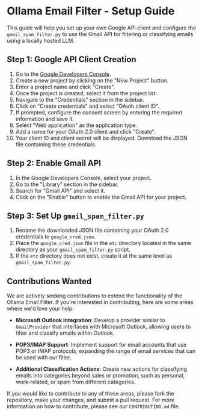 # Ollama Email Filter - Setup Guide

This guide will help you set up your own Google API client and configure the `gmail_spam_filter.py` to use the Gmail API for filtering or classifying emails using a locally hosted LLM.

## Step 1: Google API Client Creation

1. Go to the [Google Developers Console](https://console.developers.google.com/).
2. Create a new project by clicking on the "New Project" button.
3. Enter a project name and click "Create".
4. Once the project is created, select it from the project list.
5. Navigate to the "Credentials" section in the sidebar.
6. Click on "Create credentials" and select "OAuth client ID".
7. If prompted, configure the consent screen by entering the required information and save it.
8. Select "Web application" as the application type.
9. Add a name for your OAuth 2.0 client and click "Create".
10. Your client ID and client secret will be displayed. Download the JSON file containing these credentials.

## Step 2: Enable Gmail API

1. In the Google Developers Console, select your project.
2. Go to the "Library" section in the sidebar.
3. Search for "Gmail API" and select it.
4. Click on the "Enable" button to enable the Gmail API for your project.

## Step 3: Set Up `gmail_spam_filter.py`

1. Rename the downloaded JSON file containing your OAuth 2.0 credentials to `google_cred.json`.
2. Place the `google_cred.json` file in the `etc` directory located in the same directory as your `gmail_spam_filter.py` script.
3. If the `etc` directory does not exist, create it at the same level as `gmail_spam_filter.py`.


## Contributions Wanted

We are actively seeking contributions to extend the functionality of the Ollama Email Filter. If you're interested in contributing, here are some areas where we'd love your help:

- **Microsoft Outlook Integration**: Develop a provider similar to `GmailProvider` that interfaces with Microsoft Outlook, allowing users to filter and classify emails within Outlook.

- **POP3/IMAP Support**: Implement support for email accounts that use POP3 or IMAP protocols, expanding the range of email services that can be used with our filter.

- **Additional Classification Actions**: Create new actions for classifying emails into categories beyond sales or promotion, such as personal, work-related, or spam from different categories.

If you would like to contribute to any of these areas, please fork the repository, make your changes, and submit a pull request. For more information on how to contribute, please see our `CONTRIBUTING.md` file.
